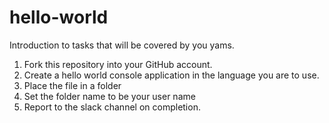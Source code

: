 # hello-world
Introduction to tasks that will be covered by you yams. 


1) Fork this repository into your GitHub account.
2) Create a hello world console application in the language you are to use.
3) Place the file in a folder
4) Set the folder name to be your user name
5) Report to the slack channel on completion. 

